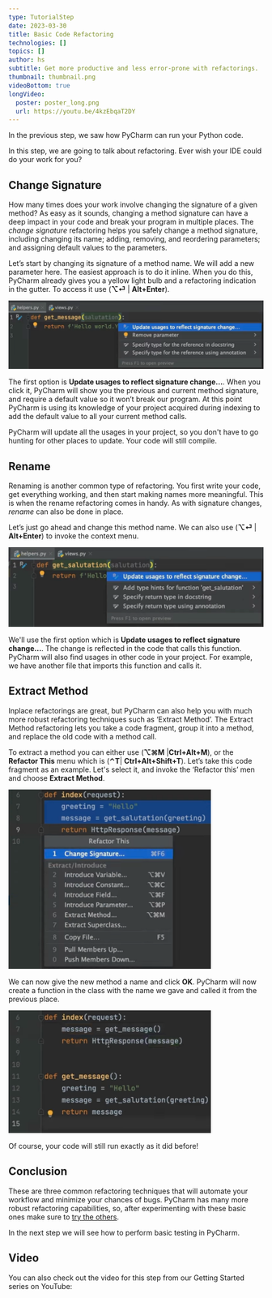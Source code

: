 ```yaml
---
type: TutorialStep
date: 2023-03-30
title: Basic Code Refactoring
technologies: []
topics: []
author: hs
subtitle: Get more productive and less error-prone with refactorings.
thumbnail: thumbnail.png
videoBottom: true
longVideo:
  poster: poster_long.png
  url: https://youtu.be/4kzEbqaT2DY
---
```


In the previous step, we saw how PyCharm can run your Python code.

In this step, we are going to talk about refactoring. Ever wish your IDE could do your work for you?

## Change Signature
How many times does your work involve changing the signature of a given method? As easy as it sounds, changing a method signature can have a deep impact in your code and break your program in multiple places. The *change signature* refactoring helps you safely change a method signature, including changing its name; adding, removing, and reordering parameters; and assigning default values to the parameters.

Let’s start by changing its signature of a method name. We will add a new parameter here. The easiest approach is to do it inline. When you do this, PyCharm already gives you a yellow light bulb and a refactoring indication in the gutter. To access it use (**⌥⏎** | **Alt+Enter**).

<img src="update-usages.png" alt="Update Usages" width="600"/>

The first option is **Update usages to reflect signature change...**. When you click it, PyCharm will show you the previous and current method signature, and require a default value so it won’t break our program. At this point PyCharm is using its knowledge of your project acquired during indexing to add the default value to all your current method calls.

PyCharm will update all the usages in your project, so you don't have to go hunting for other places to update. Your code will still compile. 

## Rename
Renaming is another common type of refactoring. You first write your code, get everything working, and then start making names more meaningful. This is when the rename refactoring comes in handy. As with signature changes, *rename* can also be done in place.

Let’s just go ahead and change this method name. We can also use (**⌥⏎** | **Alt+Enter**) to invoke the context menu.

<img src="rename.png" alt="Rename" width="600"/>

We'll use the first option which is **Update usages to reflect signature change…**. The change is reflected in the code that calls this function. PyCharm will also find usages in other code in your project. For example, we have another file that imports this function and calls it.

## Extract Method
Inplace refactorings are great, but PyCharm can also help you with much more robust refactoring techniques such as ‘Extract Method’. The Extract Method refactoring lets you take a code fragment, group it into a method, and replace the old code with a method call.

To extract a method you can either use (**⌥⌘M** |**Ctrl+Alt+M**), or the **Refactor This** menu which is (**⌃T**| **Ctrl+Alt+Shift+T**). Let’s take this code fragment as an example. Let's select it, and invoke the ‘Refactor this’ men and choose **Extract Method**.

<img src="refactor-this.png" alt="Refactor This" width="400"/>

We can now give the new method a name and click **OK**. PyCharm will now create a function in the class with the name we gave and called it from the previous place. 

<img src="refactored.png" alt="refactored" width="400"/>

Of course, your code will still run exactly as it did before!

## Conclusion

These are three common refactoring techniques that will automate your workflow and minimize your chances of bugs. PyCharm has many more robust refactoring capabilities, so, after experimenting with these basic ones make sure to [try the others](https://www.jetbrains.com/help/pycharm/refactoring-source-code.html).

In the next step we will see how to perform basic testing in PyCharm.

## Video
You can also check out the video for this step from our Getting Started series on YouTube: